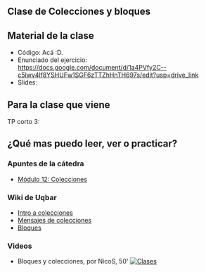 ## Clase de Colecciones y bloques

## Material de la clase

- Código: Acá :D.
- Enunciado del ejercicio: https://docs.google.com/document/d/1a4PVfy2C--c5lwv4lf8YSHUFw1SGF6zTTZhHnTH697s/edit?usp=drive_link
- Slides: 

## Para la clase que viene

TP corto 3: 

## ¿Qué mas puedo leer, ver o practicar?

### Apuntes de la cátedra
- [Módulo 12: Colecciones](https://docs.google.com/document/d/1MLbx1Fxt7I_uVg6Yv9hYfIu2IIbUQqqICbOM3s969D8/edit)

### Wiki de Uqbar

- [Intro a colecciones](https://wiki.uqbar.org/wiki/articles/intro-a-colecciones.html)
- [Mensajes de colecciones](https://wiki.uqbar.org/wiki/articles/mensajes-de-colecciones.html)
- [Bloques](https://wiki.uqbar.org/wiki/articles/bloques.html)


### Videos

- Bloques y colecciones, por NicoS, 50'
[![Clases](https://img.youtube.com/vi/4MkPl8helxg/0.jpg)](https://youtu.be/4MkPl8helxg "Bloques y colecciones")
